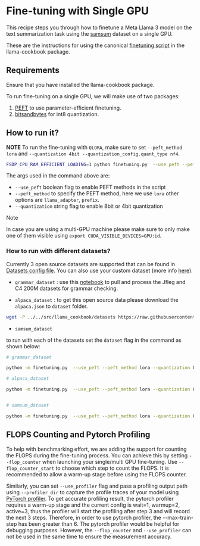 # Fine-tuning with Single GPU
This recipe steps you through how to finetune a Meta Llama 3 model on the text summarization task using the [samsum](https://huggingface.co/datasets/samsum) dataset on a single GPU.

These are the instructions for using the canonical [finetuning script](../../src/llama_cookbook/finetuning.py) in the llama-cookbook package.


## Requirements

Ensure that you have installed the llama-cookbook package.

To run fine-tuning on a single GPU, we will make use of two packages:
1. [PEFT](https://github.com/huggingface/peft) to use parameter-efficient finetuning.
2. [bitsandbytes](https://github.com/TimDettmers/bitsandbytes) for int8 quantization.


## How to run it?

**NOTE** To run the fine-tuning with `QLORA`, make sure to set `--peft_method lora` and `--quantization 4bit --quantization_config.quant_type nf4`.


```bash
FSDP_CPU_RAM_EFFICIENT_LOADING=1 python finetuning.py  --use_peft --peft_method lora --quantization 8bit --model_name /path_of_model_folder/8B --output_dir Path/to/save/PEFT/model
```
The args used in the command above are:

* `--use_peft` boolean flag to enable PEFT methods in the script
* `--peft_method` to specify the PEFT method, here we use `lora` other options are `llama_adapter`, `prefix`.
* `--quantization` string flag to enable 8bit or 4bit quantization

> [!NOTE]
> In case you are using a multi-GPU machine please make sure to only make one of them visible using `export CUDA_VISIBLE_DEVICES=GPU:id`.


### How to run with different datasets?

Currently 3 open source datasets are supported that can be found in [Datasets config file](../../src/llama_cookbook/configs/datasets.py). You can also use your custom dataset (more info [here](./datasets/README.md)).

* `grammar_dataset` : use this [notebook](../../src/llama_cookbook/datasets/grammar_dataset/grammar_dataset_process.ipynb) to pull and process the Jfleg and C4 200M datasets for grammar checking.

* `alpaca_dataset` : to get this open source data please download the `alpaca.json` to `dataset` folder.


```bash
wget -P ../../src/llama_cookbook/datasets https://raw.githubusercontent.com/tatsu-lab/stanford_alpaca/main/alpaca_data.json
```

* `samsum_dataset`

to run with each of the datasets set the `dataset` flag in the command as shown below:

```bash
# grammar_dataset

python -m finetuning.py  --use_peft --peft_method lora --quantization 8bit --dataset grammar_dataset --model_name /path_of_model_folder/8B --output_dir Path/to/save/PEFT/model

# alpaca_dataset

python -m finetuning.py  --use_peft --peft_method lora --quantization 8bit  --dataset alpaca_dataset --model_name /path_of_model_folder/8B --output_dir Path/to/save/PEFT/model


# samsum_dataset

python -m finetuning.py  --use_peft --peft_method lora --quantization 8bit  --dataset samsum_dataset --model_name /path_of_model_folder/8B --output_dir Path/to/save/PEFT/model

```

## FLOPS Counting and Pytorch Profiling

To help with benchmarking effort, we are adding the support for counting the FLOPS during the fine-tuning process. You can achieve this by setting `--flop_counter` when launching your single/multi GPU fine-tuning. Use `--flop_counter_start` to choose which step to count the FLOPS. It is recommended to allow a warm-up stage before using the FLOPS counter.

Similarly, you can set `--use_profiler` flag and pass a profiling output path using `--profiler_dir` to capture the profile traces of your model using [PyTorch profiler](https://pytorch.org/tutorials/intermediate/tensorboard_profiler_tutorial.html). To get accurate profiling result, the pytorch profiler requires a warm-up stage and the current config is wait=1, warmup=2, active=3, thus the profiler will start the profiling after step 3 and will record the next 3 steps. Therefore, in order to use pytorch profiler, the --max-train-step has been greater than 6.  The pytorch profiler would be helpful for debugging purposes. However, the `--flop_counter` and `--use_profiler` can not be used in the same time to ensure the measurement accuracy.
